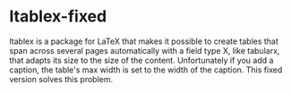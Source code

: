 # ltablex-fixed
ltablex is a package for LaTeX that makes it possible to create tables that span across several pages automatically with a field type X, like tabularx, that adapts its size to the size of the content. Unfortunately if you add a caption, the table's max width is set to the width of the caption. This fixed version solves this problem.
